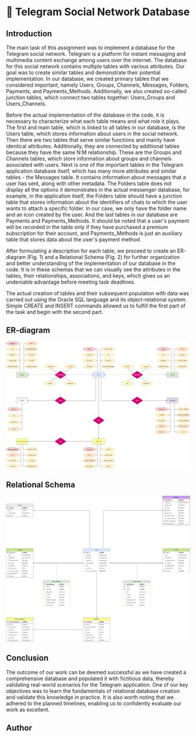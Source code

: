 # 📁 Telegram Social Network Database

## Introduction 
The main task of this assignment was to implement a database for the Telegram social network. Telegram is a platform for instant messaging and multimedia content exchange among users over the internet. The database for this social network contains multiple tables with various attributes. Our goal was to create similar tables and demonstrate their potential implementation. In our database, we created primary tables that we considered important, namely Users, Groups, Channels, Messages, Folders, Payments, and Payments_Methods. Additionally, we also created so-called junction tables, which connect two tables together: Users_Groups and Users_Channels.

Before the actual implementation of the database in the code, it is necessary to characterize what each table means and what role it plays. The first and main table, which is linked to all tables in our database, is the Users table, which stores information about users in the social network. Then there are two tables that serve similar functions and mainly have identical attributes. Additionally, they are connected by additional tables because they have the same N:M relationship. These are the Groups and Channels tables, which store information about groups and channels associated with users. Next is one of the important tables in the Telegram application database itself, which has many more attributes and similar tables - the Messages table. It contains information about messages that a user has sent, along with other metadata. The Folders table does not display all the options it demonstrates in the actual messenger database, for example, in the application itself, the Folders table should have a junction table that stores information about the identifiers of chats to which the user wants to attach a specific folder. In our case, we only have the folder name and an icon created by the user. And the last tables in our database are Payments and Payments_Methods. It should be noted that a user's payment will be recorded in the table only if they have purchased a premium subscription for their account, and Payments_Methods is just an auxiliary table that stores data about the user's payment method.

After formulating a description for each table, we proceed to create an ER-diagram (Fig. 1) and a Relational Schema (Fig. 2) for further organization and better understanding of the implementation of our database in the code. It is in these schemas that we can visually see the attributes in the tables, their relationships, associations, and keys, which gives us an undeniable advantage before meeting task deadlines.

The actual creation of tables and their subsequent population with data was carried out using the Oracle SQL language and its object-relational system. Simple CREATE and INSERT commands allowed us to fulfill the first part of the task and begin with the second part.

## ER-diagram
![ER-diagram](https://github.com/dmytro-varich/Telegram-Social-Network-Database/blob/main/Telegram_Social_Network_Database-ER-diagram.drawio.png)   

## Relational Schema
![Relational Schema](https://github.com/dmytro-varich/Telegram-Social-Network-Database/blob/main/Telegram_Social_Network_Database-Relational-Schema.drawio.png)

## Conclusion
The outcome of our work can be deemed successful as we have created a comprehensive database and populated it with fictitious data, thereby validating real-world scenarios for the Telegram application. One of our key objectives was to learn the fundamentals of relational database creation and validate this knowledge in practice. It is also worth noting that we adhered to the planned timelines, enabling us to confidently evaluate our work as excellent.

## Author
